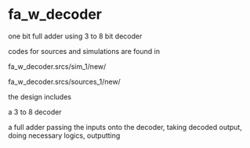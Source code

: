 # fa_w_decoder
one bit full adder using 3 to 8 bit decoder

codes for sources and simulations are found in 

fa_w_decoder.srcs/sim_1/new/

fa_w_decoder.srcs/sources_1/new/

the design includes 

a 3 to 8 decoder

a full adder passing the inputs onto the decoder, taking decoded output, doing necessary logics, outputting

